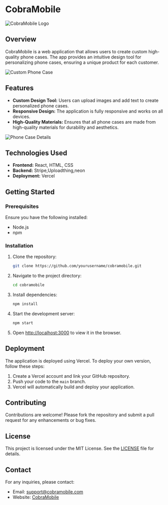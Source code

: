 # CobraMobile

![CobraMobile Logo](assets/logo.png) <!-- Add your logo image here if available -->

## Overview

CobraMobile is a web application that allows users to create custom high-quality phone cases. The app provides an intuitive design tool for personalizing phone cases, ensuring a unique product for each customer.

![Custom Phone Case](Screenshot%202024-05-31%20103057.png)

## Features

- **Custom Design Tool:** Users can upload images and add text to create personalized phone cases.
- **Responsive Design:** The application is fully responsive and works on all devices.
- **High-Quality Materials:** Ensures that all phone cases are made from high-quality materials for durability and aesthetics.

![Phone Case Details]()

## Technologies Used

- **Frontend:** React, HTML, CSS
- **Backend:** Stripe,Uploadthing,neon
- **Deployment:** Vercel

## Getting Started

### Prerequisites

Ensure you have the following installed:

- Node.js
- npm

### Installation

1. Clone the repository:

    ```bash
    git clone https://github.com/yourusername/cobramobile.git
    ```

2. Navigate to the project directory:

    ```bash
    cd cobramobile
    ```

3. Install dependencies:

    ```bash
    npm install
    ```

4. Start the development server:

    ```bash
    npm start
    ```

5. Open [http://localhost:3000](http://localhost:3000) to view it in the browser.

## Deployment

The application is deployed using Vercel. To deploy your own version, follow these steps:

1. Create a Vercel account and link your GitHub repository.
2. Push your code to the `main` branch.
3. Vercel will automatically build and deploy your application.

## Contributing

Contributions are welcome! Please fork the repository and submit a pull request for any enhancements or bug fixes.

## License

This project is licensed under the MIT License. See the [LICENSE](LICENSE) file for details.

## Contact

For any inquiries, please contact:

- Email: support@cobramobile.com
- Website: [CobraMobile](https://cobramobile.vercel.app/)
